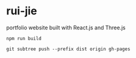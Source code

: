 # rui-jie
portfolio website built with React.js and Three.js

`npm run build`

`git subtree push --prefix dist origin gh-pages`
